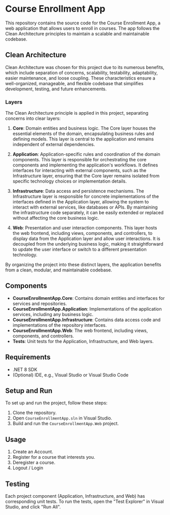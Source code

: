 # Course Enrollment App

This repository contains the source code for the Course Enrollment App, a web application that allows users to enroll in courses. The app follows the Clean Architecture principles to maintain a scalable and maintainable codebase.

## Clean Architecture

Clean Architecture was chosen for this project due to its numerous benefits, which include separation of concerns, scalability, testability, adaptability, easier maintenance, and loose coupling. These characteristics ensure a well-organized, manageable, and flexible codebase that simplifies development, testing, and future enhancements.

### Layers

The Clean Architecture principle is applied in this project, separating concerns into clear layers:

1. **Core**: Domain entities and business logic. The Core layer houses the essential elements of the domain, encapsulating business rules and defining models. This layer is central to the application and remains independent of external dependencies.

2. **Application**: Application-specific rules and coordination of the domain components. This layer is responsible for orchestrating the core components and implementing the application's workflows. It defines interfaces for interacting with external components, such as the Infrastructure layer, ensuring that the Core layer remains isolated from specific technology choices or implementation details.

3. **Infrastructure**: Data access and persistence mechanisms. The Infrastructure layer is responsible for concrete implementations of the interfaces defined in the Application layer, allowing the system to interact with external services, like databases or APIs. By maintaining the infrastructure code separately, it can be easily extended or replaced without affecting the core business logic.

4. **Web**: Presentation and user interaction components. This layer hosts the web frontend, including views, components, and controllers, to display data from the Application layer and allow user interactions. It is decoupled from the underlying business logic, making it straightforward to update the user interface or switch to a different presentation technology.

By organizing the project into these distinct layers, the application benefits from a clean, modular, and maintainable codebase.

## Components

- **CourseEnrollmentApp.Core**: Contains domain entities and interfaces for services and repositories.
- **CourseEnrollmentApp.Application**: Implementations of the application services, including any business logic.
- **CourseEnrollmentApp.Infrastructure**: Contains data access code and implementations of the repository interfaces.
- **CourseEnrollmentApp.Web**: The web frontend, including views, components, and controllers.
- **Tests**: Unit tests for the Application, Infrastructure, and Web layers.

## Requirements

- .NET 8 SDK
- (Optional) IDE, e.g., Visual Studio or Visual Studio Code

## Setup and Run

To set up and run the project, follow these steps:

1. Clone the repository.
2. Open `CourseEnrollmentApp.sln` in Visual Studio.
3. Build and run the `CourseEnrollmentApp.Web` project.

## Usage
1. Create an Account.
2. Register for a course that interests you.
3. Deregister a course.
4. Logout / Login

## Testing

Each project component (Application, Infrastructure, and Web) has corresponding unit tests. To run the tests, open the "Test Explorer" in Visual Studio, and click "Run All".
